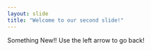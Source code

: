 ```yaml
---
layout: slide
title: "Welcome to our second slide!"
---
```

Something New!!
Use the left arrow to go back!
